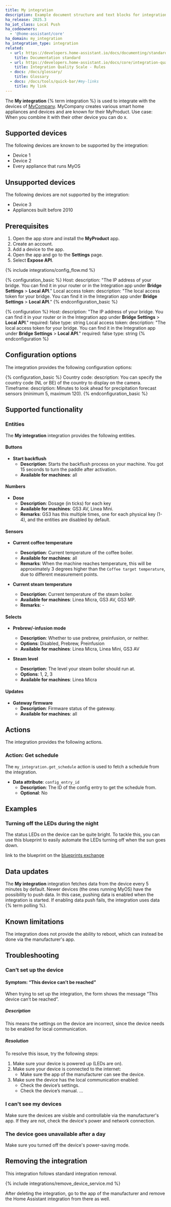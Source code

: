 ```yaml
---
title: My integration
description: Example document structure and text blocks for integration documentation.
ha_release: 2025.3
ha_iot_class: Local Push
ha_codeowners:
  - '@home-assistant/core'
ha_domain: my_integration
ha_integration_type: integration
related:
  - url: https://developers.home-assistant.io/docs/documenting/standards
    title: Documentation standard
  - url: https://developers.home-assistant.io/docs/core/integration-quality-scale/rules/
    title: Integration Quality Scale - Rules
  - docs: /docs/glossary/
    title: Glossary
  - docs: /docs/tools/quick-bar/#my-links
    title: My link
---
```


<!--- The integration documentation template provides a documentation structure as well as some example content per section. The example content is meant for inspiration, it may not apply for your integration or will at least have to be adapted. -->

<!--- Use this template together with the developer documentation, under [Documentation standard](https://developers.home-assistant.io/docs/documenting/standards) and the documentation rules of the [Integration Quality Scale](https://developers.home-assistant.io/docs/core/integration-quality-scale/rules/). -->

The **My integration** {% term integration %} is used to integrate with the devices of [MyCompany](https://www.mycompany.com). MyCompany creates various smart home appliances and devices and are known for their MyProduct.
Use case: When you combine it with their other device you can do x.

## Supported devices

The following devices are known to be supported by the integration:

- Device 1
- Device 2
- Every appliance that runs MyOS

## Unsupported devices

The following devices are not supported by the integration:

- Device 3
- Appliances built before 2010

## Prerequisites

1. Open the app store and install the **MyProduct** app.
2. Create an account.
3. Add a device to the app.
4. Open the app and go to the **Settings** page.
5. Select **Expose API**.

{% include integrations/config_flow.md %}

<!--- The next section is about documenting configuration variables. For details, refer to the [documentation standard on configuration variables](/docs/documenting/standards#configuration-variables). -->

<!--- In case your integration is used via a config flow: -->

{% configuration_basic %}
Host:
    description: "The IP address of your bridge. You can find it in your router or in the Integration app under **Bridge Settings** > **Local API**."
Local access token:
    description: "The local access token for your bridge. You can find it in the Integration app under **Bridge Settings** > **Local API**."
{% endconfiguration_basic %}

<!--- In case an integration is set up via YAML in the {% term "`configuration.yaml`" %}: -->

{% configuration %}
Host:
    description: "The IP address of your bridge. You can find it in your router or in the Integration app under **Bridge Settings** > **Local API**."
    required: false
    type: string
Local access token:
    description: "The local access token for your bridge. You can find it in the Integration app under **Bridge Settings** > **Local API**."
    required: false
    type: string
{% endconfiguration %}

## Configuration options

The integration provides the following configuration options:

{% configuration_basic %}
Country code:
  description: You can specify the country code (NL or BE) of the country to display on the camera.
Timeframe:
  description: Minutes to look ahead for precipitation forecast sensors (minimum 5, maximum 120).
{% endconfiguration_basic %}

## Supported functionality

### Entities

The **My integration** integration provides the following entities.

#### Buttons

- **Start backflush**
  - **Description**: Starts the backflush process on your machine. You got 15 seconds to turn the paddle after activation.
  - **Available for machines**: all

#### Numbers

- **Dose**
  - **Description**: Dosage (in ticks) for each key
  - **Available for machines**: GS3 AV, Linea Mini.
  - **Remarks**: GS3 has this multiple times, one for each physical key (1-4), and the entities are disabled by default.

#### Sensors

- **Current coffee temperature**
  - **Description**: Current temperature of the coffee boiler.
  - **Available for machines**: all
  - **Remarks**: When the machine reaches temperature, this will be approximately 3 degrees higher than the `Coffee target temperature`, due to different measurement points.

- **Current steam temperature**
  - **Description**: Current temperature of the steam boiler.
  - **Available for machines**: Linea Micra, GS3 AV, GS3 MP.
  - **Remarks**: -

#### Selects

- **Prebrew/-infusion mode**
  - **Description**: Whether to use prebrew, preinfusion, or neither.
  - **Options**: Disabled, Prebrew, Preinfusion
  - **Available for machines**: Linea Micra, Linea Mini, GS3 AV

- **Steam level**
  - **Description**: The level your steam boiler should run at.
  - **Options**: 1, 2, 3
  - **Available for machines**: Linea Micra

#### Updates

- **Gateway firmware**
  - **Description**: Firmware status of the gateway.
  - **Available for machines**: all

## Actions

The integration provides the following actions.

### Action: Get schedule

The `my_integration.get_schedule` action is used to fetch a schedule from the integration.

- **Data attribute**: `config_entry_id`
  - **Description**: The ID of the config entry to get the schedule from.
  - **Optional**: No

## Examples

### Turning off the LEDs during the night

The status LEDs on the device can be quite bright.
To tackle this, you can use this blueprint to easily automate the LEDs turning off when the sun goes down.

link to the blueprint on the [blueprints
    exchange](https://community.home-assistant.io/c/blueprints-exchange/53)

## Data updates

The **My integration** integration fetches data from the device every 5 minutes by default.
Newer devices (the ones running MyOS) have the possibility to push data.
In this case, pushing data is enabled when the integration is started. If enabling data push fails, the integration uses data {% term polling %}.

## Known limitations

The integration does not provide the ability to reboot, which can instead be done via the manufacturer's app.

## Troubleshooting

### Can’t set up the device

#### Symptom: “This device can’t be reached”

When trying to set up the integration, the form shows the message “This device can’t be reached”.

##### Description

This means the settings on the device are incorrect, since the device needs to be enabled for local communication.

##### Resolution

To resolve this issue, try the following steps:

1. Make sure your device is powered up (LEDs are on).
2. Make sure your device is connected to the internet:
   - Make sure the app of the manufacturer can see the device.
3. Make sure the device has the local communication enabled:
   - Check the device’s settings.
   - Check the device’s manual.
...

### I can't see my devices

Make sure the devices are visible and controllable via the manufacturer's app.
If they are not, check the device's power and network connection.

### The device goes unavailable after a day

Make sure you turned off the device's power-saving mode.

## Removing the integration

This integration follows standard integration removal.

{% include integrations/remove_device_service.md %}

After deleting the integration, go to the app of the manufacturer and remove the Home Assistant integration from there as well.
